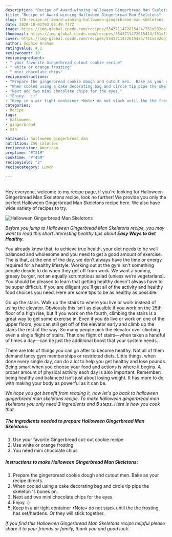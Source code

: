 ```yaml
---
description: "Recipe of Award-winning Halloween Gingerbread Man Skeletons"
title: "Recipe of Award-winning Halloween Gingerbread Man Skeletons"
slug: 178-recipe-of-award-winning-halloween-gingerbread-man-skeletons
date: 2020-10-01T03:05:49.777Z
image: https://img-global.cpcdn.com/recipes/5543711472615424/751x532cq70/halloween-gingerbread-man-skeletons-recipe-main-photo.jpg
thumbnail: https://img-global.cpcdn.com/recipes/5543711472615424/751x532cq70/halloween-gingerbread-man-skeletons-recipe-main-photo.jpg
cover: https://img-global.cpcdn.com/recipes/5543711472615424/751x532cq70/halloween-gingerbread-man-skeletons-recipe-main-photo.jpg
author: Sophie Graham
ratingvalue: 4.1
reviewcount: 10
recipeingredient:
- " your favorite Gingerbread cutout cookie recipe"
- " white or orange frosting"
- " mini chocolate chips"
recipeinstructions:
- "Prepare the gingerbread cookie dough and cutout men.  Bake as your recipe directs."
- "When cooled using a cake decorating bag and circle tip pipe the skeleton &#39;s bones on."
- "Next add two mini chocolate chips for the eyes."
- "Enjoy.  :)"
- "Keep in a air tight container •Note• do not stack until the the frosting has set/hardens. Or they will stick together."
categories:
- Recipe
tags:
- halloween
- gingerbread
- man

katakunci: halloween gingerbread man 
nutrition: 256 calories
recipecuisine: American
preptime: "PT31M"
cooktime: "PT45M"
recipeyield: "2"
recipecategory: Lunch

---
```

<br>
Hey everyone, welcome to my recipe page, if you're looking for Halloween Gingerbread Man Skeletons recipe, look no further! We provide you only the perfect Halloween Gingerbread Man Skeletons recipe here. We also have wide variety of recipes to try.
<br>


![Halloween Gingerbread Man Skeletons](https://img-global.cpcdn.com/recipes/5543711472615424/751x532cq70/halloween-gingerbread-man-skeletons-recipe-main-photo.jpg)

<i>Before you jump to Halloween Gingerbread Man Skeletons recipe, you may want to read this short interesting healthy tips about <strong>Easy Ways to Get Healthy</strong>.</i>

You already know that, to achieve true health, your diet needs to be well balanced and wholesome and you need to get a good amount of exercise. The  is that, at the end of the day, we don't always have the time or energy required for a healthy lifestyle. Working out at the gym isn't something people decide to do when they get off from work. We want a yummy, greasy burger, not an equally scrumptious salad (unless we’re vegetarians). You should be pleased to learn that getting healthy doesn't always have to be super difficult. If you are diligent you'll get all of the activity and healthy food choices you need. Here are some tips to be as healthy as possible.

Go up the stairs. Walk up the stairs to where you live or work instead of using the elevator. Obviously this isn’t as plausible if you work on the 25th floor of a high rise, but if you work on the fourth, climbing the stairs is a great way to get some exercise in. Even if you do live or work on one of the upper floors, you can still get off of the elevator early and climb up the stairs the rest of the way. So many people pick the elevator over climbing even a single flight of stairs. That one flight of stairs—when taken a handful of times a day—can be just the additional boost that your system needs. 

There are lots of things you can go after to become healthy. Not all of them demand fancy gym memberships or restricted diets. Little things, when done every single day, can do a lot to help you get healthy and lose pounds. Being smart when you choose your food and actions is where it begins. A proper amount of physical activity each day is also important. Remember: being healthy and balanced isn’t just about losing weight. It has more to do with making your body as powerful as it can be. 


<i>We hope you got benefit from reading it, now let's go back to halloween gingerbread man skeletons recipe. To make halloween gingerbread man skeletons you only need <strong>3</strong> ingredients and <strong>5</strong> steps. Here is how you cook that.
</i>

##### The ingredients needed to prepare Halloween Gingerbread Man Skeletons:

1. Use  your favorite Gingerbread cut-out cookie recipe
1. Use  white or orange frosting
1. You need  mini chocolate chips


##### Instructions to make Halloween Gingerbread Man Skeletons:

1. Prepare the gingerbread cookie dough and cutout men.  Bake as your recipe directs.
1. When cooled using a cake decorating bag and circle tip pipe the skeleton &#39;s bones on.
1. Next add two mini chocolate chips for the eyes.
1. Enjoy.  :)
1. Keep in a air tight container •Note• do not stack until the the frosting has set/hardens. Or they will stick together.


<i>If you find this Halloween Gingerbread Man Skeletons recipe helpful please share it to your friends or family, thank you and good luck.</i>
